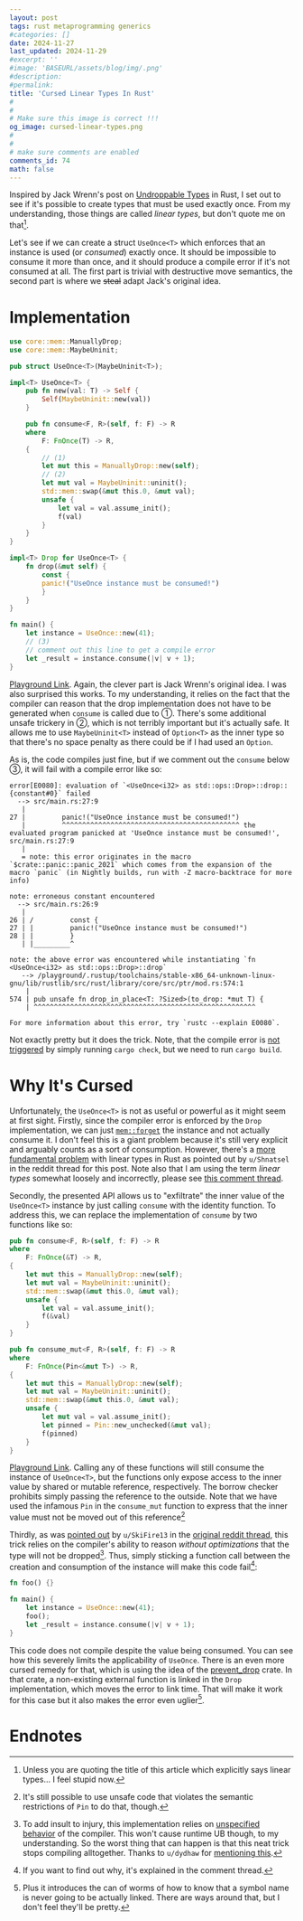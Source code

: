 ```yaml
---
layout: post
tags: rust metaprogramming generics
#categories: []
date: 2024-11-27
last_updated: 2024-11-29
#excerpt: ''
#image: 'BASEURL/assets/blog/img/.png'
#description:
#permalink:
title: 'Cursed Linear Types In Rust'
#
#
# Make sure this image is correct !!!
og_image: cursed-linear-types.png
#
#
# make sure comments are enabled
comments_id: 74
math: false
---
```


Inspired by Jack Wrenn's post on [Undroppable Types](https://jack.wrenn.fyi/blog/undroppable/)
in Rust, I set out to see if it's possible to create types that must be used exactly
once. From my understanding, those things are called _linear types_, but
don't quote me on that[^title].

Let's see if we can create a struct `UseOnce<T>` which enforces that an instance
is used (or _consumed_) exactly once. It should be impossible to consume it
more than once, and it should produce a compile error if it's not consumed at all.
The first part is trivial with destructive move semantics, the second
part is where we ~~steal~~ adapt Jack's original idea.

# Implementation

```rust
use core::mem::ManuallyDrop;
use core::mem::MaybeUninit;

pub struct UseOnce<T>(MaybeUninit<T>);

impl<T> UseOnce<T> {
    pub fn new(val: T) -> Self {
        Self(MaybeUninit::new(val))
    }

    pub fn consume<F, R>(self, f: F) -> R
    where
        F: FnOnce(T) -> R,
    {
        // (1)
        let mut this = ManuallyDrop::new(self);
        // (2)
        let mut val = MaybeUninit::uninit();
        std::mem::swap(&mut this.0, &mut val);
        unsafe {
            let val = val.assume_init();
            f(val)
        }
    }
}

impl<T> Drop for UseOnce<T> {
    fn drop(&mut self) {
        const {
        panic!("UseOnce instance must be consumed!")
        }
    }
}

fn main() {
    let instance = UseOnce::new(41);
    // (3)
    // comment out this line to get a compile error
    let _result = instance.consume(|v| v + 1);
}
```


[Playground Link](https://play.rust-lang.org/?version=stable&mode=debug&edition=2021&gist=8bb04cf8311fd98e0506a1b764b72d2b).
Again, the clever part is Jack Wrenn's original idea. I was also surprised this
works. To my understanding, it relies on the fact that the compiler can reason
that the drop implementation does not have to be generated when `consume` is 
called due to &#9312;. There's some additional unsafe trickery in &#9313;,
which is not terribly important but it's actually safe. It allows me to use
`MaybeUninit<T>` instead of `Option<T>` as the inner type so that there's no
space penalty as there could be if I had used an `Option`.

As is, the code compiles just fine, but if we comment out the `consume` below
&#9314;, it will fail with a compile error like so:

```
error[E0080]: evaluation of `<UseOnce<i32> as std::ops::Drop>::drop::{constant#0}` failed
  --> src/main.rs:27:9
   |
27 |         panic!("UseOnce instance must be consumed!")
   |         ^^^^^^^^^^^^^^^^^^^^^^^^^^^^^^^^^^^^^^^^^^^^ the evaluated program panicked at 'UseOnce instance must be consumed!', src/main.rs:27:9
   |
   = note: this error originates in the macro `$crate::panic::panic_2021` which comes from the expansion of the macro `panic` (in Nightly builds, run with -Z macro-backtrace for more info)

note: erroneous constant encountered
  --> src/main.rs:26:9
   |
26 | /         const {
27 | |         panic!("UseOnce instance must be consumed!")
28 | |         }
   | |_________^

note: the above error was encountered while instantiating `fn <UseOnce<i32> as std::ops::Drop>::drop`
   --> /playground/.rustup/toolchains/stable-x86_64-unknown-linux-gnu/lib/rustlib/src/rust/library/core/src/ptr/mod.rs:574:1
    |
574 | pub unsafe fn drop_in_place<T: ?Sized>(to_drop: *mut T) {
    | ^^^^^^^^^^^^^^^^^^^^^^^^^^^^^^^^^^^^^^^^^^^^^^^^^^^^^^^

For more information about this error, try `rustc --explain E0080`.
```

Not exactly pretty but it does the trick. Note, that the compile error
is [not triggered](https://www.reddit.com/r/rust/comments/1h0zcku/comment/lzexqsz/?utm_source=share&utm_medium=web3x&utm_name=web3xcss&utm_term=1&utm_content=share_button)
by simply running `cargo check`, but we need to run `cargo build`.

# Why It's Cursed

Unfortunately, the `UseOnce<T>` is not as useful or powerful as it might seem
at first sight. Firstly, since the compiler error is enforced by the `Drop` implementation, we
can just [`mem::forget`](https://doc.rust-lang.org/std/mem/fn.forget.html) the instance
and not actually consume it. I don't feel this is a giant problem because it's
still very explicit and arguably counts as a sort of consumption. However,
there's a [more fundamental problem](https://www.reddit.com/r/rust/comments/1h0zcku/comment/lzaggnp/?utm_source=share&utm_medium=web3x&utm_name=web3xcss&utm_term=1&utm_content=share_button)
with linear types in Rust as pointed out by `u/Shnatsel` in the reddit thread
for this post. Note also that I am using the term _linear types_ somewhat loosely and incorrectly,
please see [this comment thread](https://www.reddit.com/r/rust/comments/1h0zcku/comment/lz7xox5/?utm_source=share&utm_medium=web3x&utm_name=web3xcss&utm_term=1&utm_content=share_button).

Secondly, the presented API allows us to "exfiltrate" the inner value of the `UseOnce<T>` instance
by just calling `consume` with the identity function. To address this, we can
replace the implementation of `consume` by two functions like so:

```rust
pub fn consume<F, R>(self, f: F) -> R
where
    F: FnOnce(&T) -> R,
{
    let mut this = ManuallyDrop::new(self);
    let mut val = MaybeUninit::uninit();
    std::mem::swap(&mut this.0, &mut val);
    unsafe {
        let val = val.assume_init();
        f(&val)
    }
}

pub fn consume_mut<F, R>(self, f: F) -> R
where
    F: FnOnce(Pin<&mut T>) -> R,
{
    let mut this = ManuallyDrop::new(self);
    let mut val = MaybeUninit::uninit();
    std::mem::swap(&mut this.0, &mut val);
    unsafe {
        let mut val = val.assume_init();
        let pinned = Pin::new_unchecked(&mut val);
        f(pinned)
    }
}
```

[Playground Link](https://play.rust-lang.org/?version=stable&mode=debug&edition=2021&gist=6dbc2d2be57320b696e3f91c5ee5621e).
Calling any of these functions will still consume the instance of `UseOnce<T>`,
but the functions only expose access to the inner value by shared or mutable
reference, respectively. The borrow checker prohibits simply passing the reference
to the outside. Note that we have used the infamous `Pin` in the `consume_mut`
function to express that the inner value must not be moved out of this reference[^unsafe]

Thirdly, as was [pointed out](https://play.rust-lang.org/?version=stable&mode=debug&edition=2021&gist=02cc5096672900f10fb190595c6361ff)
by `u/SkiFire13` in the [original reddit thread](https://www.reddit.com/r/rust/comments/1gzmwcb/undroppable_types/),
this trick relies on the compiler's ability to reason 
_without optimizations_ that the type will not be dropped[^unspecified]. Thus,
simply sticking a function call between the creation and consumption of the instance
will make this code fail[^panic]:

```rust
fn foo() {}

fn main() {
    let instance = UseOnce::new(41);
    foo();
    let _result = instance.consume(|v| v + 1);
}
```

This code does not compile despite the value being consumed. You can see how
this severely limits the applicability of `UseOnce`. There is an even more cursed
remedy for that, which is using the idea of the [prevent_drop](https://github.com/mickvangelderen/prevent_drop)
crate. In that crate, a non-existing external function is linked in the `Drop`
implementation, which moves the error to link time. That will make it work for
this case but it also makes the error even uglier[^linker].

# Endnotes
[^title]: Unless you are quoting the title of this article which explicitly says linear types... I feel stupid now.
[^linker]: Plus it introduces the can of worms of how to know that a symbol name is never going to be actually linked. There are ways around that, but I don't feel they'll be pretty.
[^panic]: If you want to find out why, it's explained in the comment thread.
[^unspecified]: To add insult to injury, this implementation relies on [unspecified behavior](https://www.reddit.com/r/rust/comments/1gzmwcb/comment/lyzj7yi/) of the compiler. This won't cause runtime UB though, to my understanding. So the worst thing that can happen is that this neat trick stops compiling alltogether. Thanks to `u/dydhaw` for [mentioning this](https://www.reddit.com/r/rust/comments/1h0zcku/comment/lz7xox5/?utm_source=share&utm_medium=web3x&utm_name=web3xcss&utm_term=1&utm_content=share_button).
[^unsafe]: It's still possible to use unsafe code that violates the semantic restrictions of `Pin` to do that, though.
